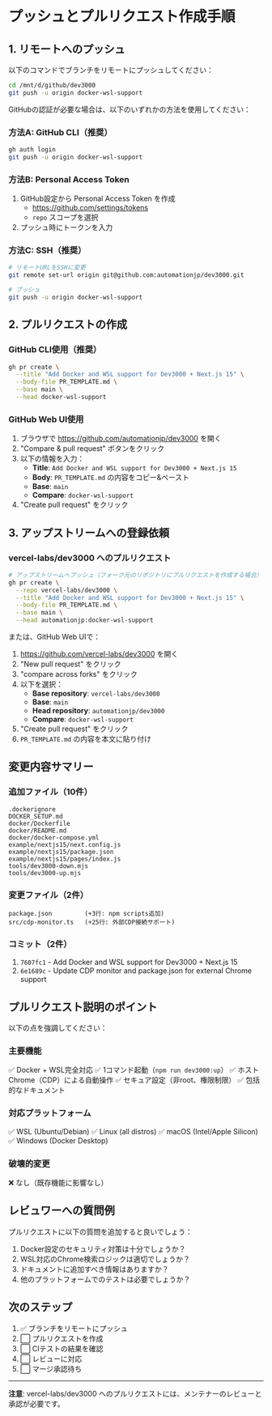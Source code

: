 # プッシュとプルリクエスト作成手順

## 1. リモートへのプッシュ

以下のコマンドでブランチをリモートにプッシュしてください：

```bash
cd /mnt/d/github/dev3000
git push -u origin docker-wsl-support
```

GitHubの認証が必要な場合は、以下のいずれかの方法を使用してください：

### 方法A: GitHub CLI（推奨）
```bash
gh auth login
git push -u origin docker-wsl-support
```

### 方法B: Personal Access Token
1. GitHub設定から Personal Access Token を作成
   - <https://github.com/settings/tokens>
   - `repo` スコープを選択
2. プッシュ時にトークンを入力

### 方法C: SSH（推奨）
```bash
# リモートURLをSSHに変更
git remote set-url origin git@github.com:automationjp/dev3000.git

# プッシュ
git push -u origin docker-wsl-support
```

## 2. プルリクエストの作成

### GitHub CLI使用（推奨）
```bash
gh pr create \
  --title "Add Docker and WSL support for Dev3000 + Next.js 15" \
  --body-file PR_TEMPLATE.md \
  --base main \
  --head docker-wsl-support
```

### GitHub Web UI使用
1. ブラウザで <https://github.com/automationjp/dev3000> を開く
2. "Compare & pull request" ボタンをクリック
3. 以下の情報を入力：
   - **Title**: `Add Docker and WSL support for Dev3000 + Next.js 15`
   - **Body**: `PR_TEMPLATE.md` の内容をコピー&ペースト
   - **Base**: `main`
   - **Compare**: `docker-wsl-support`
4. "Create pull request" をクリック

## 3. アップストリームへの登録依頼

### vercel-labs/dev3000 へのプルリクエスト

```bash
# アップストリームへプッシュ（フォーク元のリポジトリにプルリクエストを作成する場合）
gh pr create \
  --repo vercel-labs/dev3000 \
  --title "Add Docker and WSL support for Dev3000 + Next.js 15" \
  --body-file PR_TEMPLATE.md \
  --base main \
  --head automationjp:docker-wsl-support
```

または、GitHub Web UIで：
1. <https://github.com/vercel-labs/dev3000> を開く
2. "New pull request" をクリック
3. "compare across forks" をクリック
4. 以下を選択：
   - **Base repository**: `vercel-labs/dev3000`
   - **Base**: `main`
   - **Head repository**: `automationjp/dev3000`
   - **Compare**: `docker-wsl-support`
5. "Create pull request" をクリック
6. `PR_TEMPLATE.md` の内容を本文に貼り付け

## 変更内容サマリー

### 追加ファイル（10件）
```text
.dockerignore
DOCKER_SETUP.md
docker/Dockerfile
docker/README.md
docker/docker-compose.yml
example/nextjs15/next.config.js
example/nextjs15/package.json
example/nextjs15/pages/index.js
tools/dev3000-down.mjs
tools/dev3000-up.mjs
```

### 変更ファイル（2件）
```text
package.json         (+3行: npm scripts追加)
src/cdp-monitor.ts   (+25行: 外部CDP接続サポート)
```

### コミット（2件）
1. `7607fc1` - Add Docker and WSL support for Dev3000 + Next.js 15
2. `6e1689c` - Update CDP monitor and package.json for external Chrome support

## プルリクエスト説明のポイント

以下の点を強調してください：

### 主要機能
✅ Docker + WSL完全対応
✅ 1コマンド起動（`npm run dev3000:up`）
✅ ホストChrome（CDP）による自動操作
✅ セキュア設定（非root、権限制限）
✅ 包括的なドキュメント

### 対応プラットフォーム
✅ WSL (Ubuntu/Debian)
✅ Linux (all distros)
✅ macOS (Intel/Apple Silicon)
✅ Windows (Docker Desktop)

### 破壊的変更
❌ なし（既存機能に影響なし）

## レビュワーへの質問例

プルリクエストに以下の質問を追加すると良いでしょう：

1. Docker設定のセキュリティ対策は十分でしょうか？
2. WSL対応のChrome検索ロジックは適切でしょうか？
3. ドキュメントに追加すべき情報はありますか？
4. 他のプラットフォームでのテストは必要でしょうか？

## 次のステップ

1. ✅ ブランチをリモートにプッシュ
2. ⬜ プルリクエストを作成
3. ⬜ CIテストの結果を確認
4. ⬜ レビューに対応
5. ⬜ マージ承認待ち

---

**注意**: vercel-labs/dev3000 へのプルリクエストには、メンテナーのレビューと承認が必要です。
